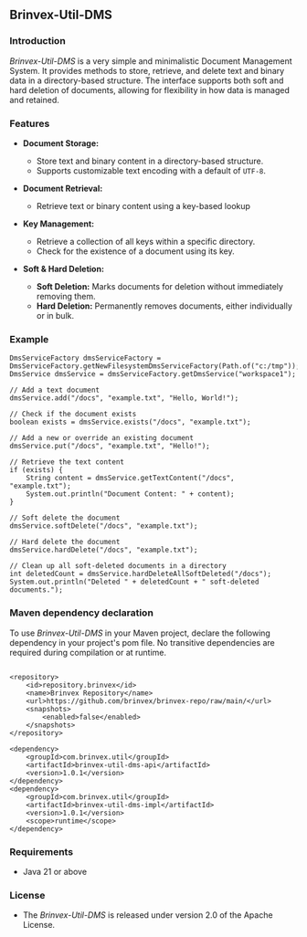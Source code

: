 ## Brinvex-Util-DMS

### Introduction

_Brinvex-Util-DMS_ is a very simple and minimalistic Document Management System.
It provides methods to store, retrieve, and delete text and binary data in a directory-based structure. 
The interface supports both soft and hard deletion of documents, allowing for flexibility in how data is managed and retained.

### Features 
- **Document Storage:**
    - Store text and binary content in a directory-based structure.
    - Supports customizable text encoding with a default of `UTF-8`.

- **Document Retrieval:**
    - Retrieve text or binary content using a key-based lookup

- **Key Management:**
    - Retrieve a collection of all keys within a specific directory.
    - Check for the existence of a document using its key.

- **Soft & Hard Deletion:**
    - **Soft Deletion:** Marks documents for deletion without immediately removing them.
    - **Hard Deletion:** Permanently removes documents, either individually or in bulk.

### Example
````
DmsServiceFactory dmsServiceFactory = DmsServiceFactory.getNewFilesystemDmsServiceFactory(Path.of("c:/tmp"));
DmsService dmsService = dmsServiceFactory.getDmsService("workspace1");

// Add a text document
dmsService.add("/docs", "example.txt", "Hello, World!");

// Check if the document exists
boolean exists = dmsService.exists("/docs", "example.txt");

// Add a new or override an existing document
dmsService.put("/docs", "example.txt", "Hello!");

// Retrieve the text content
if (exists) {
    String content = dmsService.getTextContent("/docs", "example.txt");
    System.out.println("Document Content: " + content);
}

// Soft delete the document
dmsService.softDelete("/docs", "example.txt");

// Hard delete the document
dmsService.hardDelete("/docs", "example.txt");

// Clean up all soft-deleted documents in a directory
int deletedCount = dmsService.hardDeleteAllSoftDeleted("/docs");
System.out.println("Deleted " + deletedCount + " soft-deleted documents.");

````

### Maven dependency declaration
To use _Brinvex-Util-DMS_ in your Maven project, declare the following dependency in your project's pom file. 
No transitive dependencies are required during compilation or at runtime.
````

<repository>
    <id>repository.brinvex</id>
    <name>Brinvex Repository</name>
    <url>https://github.com/brinvex/brinvex-repo/raw/main/</url>
    <snapshots>
        <enabled>false</enabled>
    </snapshots>
</repository>

<dependency>
    <groupId>com.brinvex.util</groupId>
    <artifactId>brinvex-util-dms-api</artifactId>
    <version>1.0.1</version>
</dependency>
<dependency>
    <groupId>com.brinvex.util</groupId>
    <artifactId>brinvex-util-dms-impl</artifactId>
    <version>1.0.1</version>
    <scope>runtime</scope>
</dependency>
````

### Requirements
- Java 21 or above

### License

- The _Brinvex-Util-DMS_ is released under version 2.0 of the Apache License.

